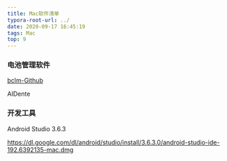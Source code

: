 ```yaml
---
title: Mac软件清单
typora-root-url: ../
date: 2020-09-17 16:45:19
tags: Mac
top: 9
---
```


### 电池管理软件

[bclm-Github](https://github.com/zackelia/bclm)

AIDente



### 开发工具

Android Studio 3.6.3 

https://dl.google.com/dl/android/studio/install/3.6.3.0/android-studio-ide-192.6392135-mac.dmg



